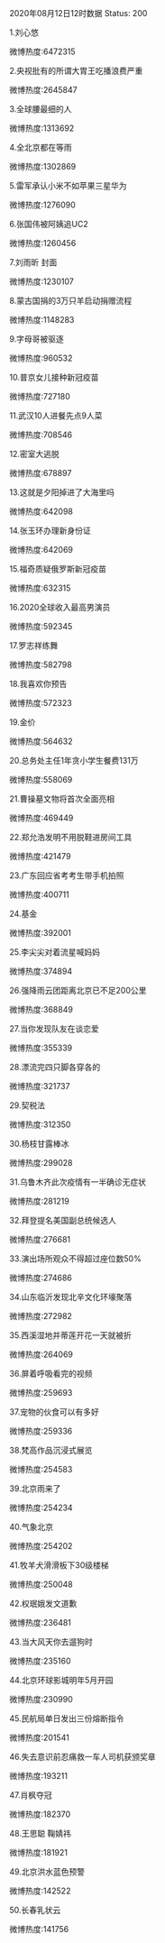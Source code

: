 2020年08月12日12时数据
Status: 200

1.刘心悠

微博热度:6472315

2.央视批有的所谓大胃王吃播浪费严重

微博热度:2645847

3.全球腰最细的人

微博热度:1313692

4.全北京都在等雨

微博热度:1302869

5.雷军承认小米不如苹果三星华为

微博热度:1276090

6.张国伟被阿姨追UC2

微博热度:1260456

7.刘雨昕 封面

微博热度:1230107

8.蒙古国捐的3万只羊启动捐赠流程

微博热度:1148283

9.字母哥被驱逐

微博热度:960532

10.普京女儿接种新冠疫苗

微博热度:727180

11.武汉10人进餐先点9人菜

微博热度:708546

12.密室大逃脱

微博热度:678897

13.这就是夕阳掉进了大海里吗

微博热度:642098

14.张玉环办理新身份证

微博热度:642069

15.福奇质疑俄罗斯新冠疫苗

微博热度:632315

16.2020全球收入最高男演员

微博热度:592345

17.罗志祥练舞

微博热度:582798

18.我喜欢你预告

微博热度:572323

19.金价

微博热度:564632

20.总务处主任1年贪小学生餐费131万

微博热度:558069

21.曹操墓文物将首次全面亮相

微博热度:469449

22.郑允浩发明不用脱鞋进房间工具

微博热度:421479

23.广东回应省考考生带手机拍照

微博热度:400711

24.基金

微博热度:392001

25.李尖尖对着流星喊妈妈

微博热度:374894

26.强降雨云团距离北京已不足200公里

微博热度:368849

27.当你发现队友在谈恋爱

微博热度:355339

28.漂流完四只脚各穿各的

微博热度:321737

29.契税法

微博热度:312350

30.杨枝甘露棒冰

微博热度:299028

31.乌鲁木齐此次疫情有一半确诊无症状

微博热度:281219

32.拜登提名美国副总统候选人

微博热度:276681

33.演出场所观众不得超过座位数50%

微博热度:274686

34.山东临沂发现北辛文化环壕聚落

微博热度:272982

35.西溪湿地并蒂莲开花一天就被折

微博热度:264069

36.屏着呼吸看完的视频

微博热度:259693

37.宠物的伙食可以有多好

微博热度:259336

38.梵高作品沉浸式展览

微博热度:254583

39.北京雨来了

微博热度:254234

40.气象北京

微博热度:254202

41.牧羊犬滑滑板下30级楼梯

微博热度:250048

42.权珉娥发文道歉

微博热度:236481

43.当大风天你去遛狗时

微博热度:235160

44.北京环球影城明年5月开园

微博热度:230990

45.民航局单日发出三份熔断指令

微博热度:201541

46.失去意识前忍痛救一车人司机获颁奖章

微博热度:193211

47.肖枫夺冠

微博热度:182370

48.王思聪 鞠婧祎

微博热度:181921

49.北京洪水蓝色预警

微博热度:142522

50.长春乳状云

微博热度:141756

